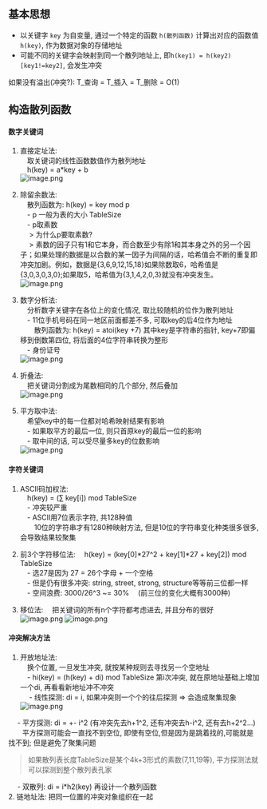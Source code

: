 ## 基本思想
- 以关键字 `key` 为自变量, 通过一个特定的函数 `h(散列函数)` 计算出对应的函数值 `h(key)`, 作为数据对象的存储地址   
- 可能不同的关键字会映射到同一个散列地址上, 即`h(key1) = h(key2) [key1!=key2]`, 会发生冲突   
   
如果没有溢出(冲突?): T_查询 = T_插入 = T_删除 = O(1)   
   
## 构造散列函数
#### 数字关键词
1. 直接定址法:   
&emsp;取关键词的线性函数数值作为散列地址   
&emsp;h(key) = a*key + b   
![image.png](https://upload-images.jianshu.io/upload_images/12014150-b5a3cbb9fea87ff9.png?imageMogr2/auto-orient/strip%7CimageView2/2/w/1240)

2. 除留余数法:   
&emsp;散列函数为: h(key) = key mod p   
&emsp;- p 一般为表的大小 TableSize   
&emsp;- p取素数   
&emsp; > 为什么p要取素数?   
&emsp; > 素数的因子只有1和它本身，而合数至少有除1和其本身之外的另一个因子；如果处理的数据是以合数的某一因子为间隔的话，哈希值会不断的重复即冲突加剧。例如，数据是{3,6,9,12,15,18}如果除数取6，哈希值是{3,0,3,0,3,0};如果取5，哈希值为{3,1,4,2,0,3}就没有冲突发生。   
![image.png](https://upload-images.jianshu.io/upload_images/12014150-1b5dbb6a122cc1ae.png?imageMogr2/auto-orient/strip%7CimageView2/2/w/1240)

3. 数字分析法:   
&emsp;分析数字关键字在各位上的变化情况, 取比较随机的位作为散列地址   
&emsp;- 11位手机号码在同一地区前面都差不多, 可取key的后4位作为地址   
&emsp;&emsp;散列函数为: h(key) = atoi(key +7)   其中key是字符串的指针, key+7即偏移到倒数第四位, 将后面的4位字符串转换为整形   
&emsp;- 身份证号   
![image.png](https://upload-images.jianshu.io/upload_images/12014150-b3cf813f5cafb8c5.png?imageMogr2/auto-orient/strip%7CimageView2/2/w/1240)

4. 折叠法:   
&emsp;把关键词分割成为尾数相同的几个部分, 然后叠加   
![image.png](https://upload-images.jianshu.io/upload_images/12014150-d4851c9d8c2b3cce.png?imageMogr2/auto-orient/strip%7CimageView2/2/w/1240)

5. 平方取中法:   
&emsp;希望key中的每一位都对哈希映射结果有影响   
&emsp;- 如果取平方的最后一位, 则只首原key的最后一位的影响   
&emsp;- 取中间的话, 可以受尽量多key的位数影响   
![image.png](https://upload-images.jianshu.io/upload_images/12014150-0ec2e8566d47e96b.png?imageMogr2/auto-orient/strip%7CimageView2/2/w/1240)


#### 字符关键词
1. ASCII码加权法:   
&emsp;h(key) = (∑ key[i]) mod TableSize   
&emsp;- 冲突较严重   
&emsp;- ASCII用7位表示字符, 共128种值    
&emsp;&emsp;10位的字符串才有1280种映射方法, 但是10位的字符串变化种类很多很多, 会导致结果较聚集   

2. 前3个字符移位法:
&emsp;h(key) = (key[0]*27^2 + key[1]*27 + key[2]) mod TableSize   
&emsp;- 选27是因为 27 = 26个字母 + 一个空格   
&emsp;- 但是仍有很多冲突: string, street, strong, structure等等前三位都一样   
&emsp;- 空间浪费: 3000/26^3 ~= 30% &emsp;(前三位的变化大概有3000种)   

3. 移位法:
&emsp;把关键词的所有n个字符都考虑进去, 并且分布的很好   
![image.png](https://upload-images.jianshu.io/upload_images/12014150-bb0386e70fc614f6.png?imageMogr2/auto-orient/strip%7CimageView2/2/w/1240)
![image.png](https://upload-images.jianshu.io/upload_images/12014150-3a130fd9181f5bad.png?imageMogr2/auto-orient/strip%7CimageView2/2/w/1240)


#### 冲突解决方法
1. 开放地址法:    
&emsp;换个位置, 一旦发生冲突, 就按某种规则去寻找另一个空地址   
&emsp;- hi(key) = (h(key) + di) mod TableSize     第i次冲突, 就在原地址基础上增加一个di, 再看看新地址冲不冲突   
&emsp; - 线性探测: di = i, 如果冲突则一个个的往后探测 => 会造成聚集现象  
![image.png](https://upload-images.jianshu.io/upload_images/12014150-cd7031159f3aac2b.png?imageMogr2/auto-orient/strip%7CimageView2/2/w/1240)

&emsp; - 平方探测: di = +- i^2     (有冲突先去h+1^2, 还有冲突去h-i^2, 还有去h+2^2...)   
&emsp;&emsp;平方探测可能会一直找不到空位, 即使有空位,但是因为是跳着找的,可能就是找不到; 但是避免了聚集问题
> 如果散列表长度TableSize是某个4k+3形式的素数(7,11,19等), 平方探测法就可以探测到整个散列表孔家

&emsp; - 双散列: di = i*h2(key) 再设计一个散列函数      
2. 链地址法: 把同一位置的冲突对象组织在一起
